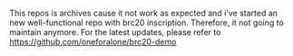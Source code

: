 This repos is archives cause it not work as expected and i've started an new well-functional
repo with brc20 inscription. Therefore, it not going to maintain anymore. For the latest updates,
please refer to https://github.com/oneforalone/brc20-demo
